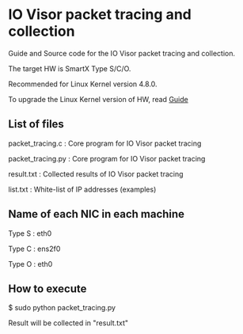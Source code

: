 # IO Visor packet tracing and collection
Guide and Source code for the IO Visor packet tracing and collection.

The target HW is SmartX Type S/C/O.

Recommended for Linux Kernel version 4.8.0.

To upgrade the Linux Kernel version of HW, read [Guide](https://github.com/SmartX-Team/IOVisor_packet_tracing_and_collection/blob/master/files/Guide%20for%20IO%20Visor%20Environment.pptx)

## List of files

packet_tracing.c : Core program for IO Visor packet tracing

packet_tracing.py : Core program for IO Visor packet tracing

result.txt : Collected results of IO Visor packet tracing

list.txt : White-list of IP addresses (examples)

## Name of each NIC in each machine

Type S : eth0

Type C : ens2f0

Type O : eth0


## How to execute

$ sudo python packet_tracing.py


Result will be collected in "result.txt"
